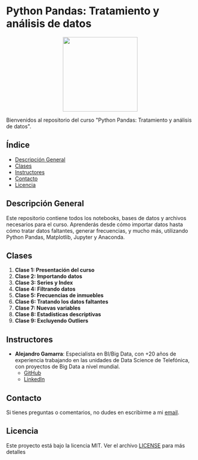 # Python Pandas: Tratamiento y análisis de datos

<p align="center">
  <img src="https://www.aluracursos.com/assets/img/imersoes/alura-latam-logo.1686744883.png" width="200">
</p>

Bienvenidos al repositorio del curso "Python Pandas: Tratamiento y análisis de datos".

## Índice

- [Descripción General](#descripción-general)
- [Clases](#clases)
- [Instructores](#instructores)
- [Contacto](#contacto)
- [Licencia](#licencia)

## Descripción General

Este repositorio contiene todos los notebooks, bases de datos y archivos necesarios para el curso. Aprenderás desde cómo importar datos hasta cómo tratar datos faltantes, generar frecuencias, y mucho más, utilizando Python Pandas, Matplotlib, Jupyter y Anaconda.

## Clases

1. **Clase 1: Presentación del curso**
2. **Clase 2: Importando datos**
3. **Clase 3: Series y Index**
4. **Clase 4: Filtrando datos**
5. **Clase 5: Frecuencias de inmuebles**
6. **Clase 6: Tratando los datos faltantes**
7. **Clase 7: Nuevas variables**
8. **Clase 8: Estadísticas descriptivas**
9. **Clase 9: Excluyendo Outliers**

## Instructores

- **Alejandro Gamarra**: Especialista en BI/Big Data, con +20 años de experiencia trabajando en las unidades de Data Science de Telefónica, con proyectos de Big Data a nivel mundial.
    - [GitHub](https://github.com/ElProfeAlejo)
    - [LinkedIn](https://www.linkedin.com/in/ElProfeAlejo/)

## Contacto

Si tienes preguntas o comentarios, no dudes en escribirme a mi [email](mailto:contact@thayrov.com).

## Licencia

Este proyecto está bajo la licencia MIT. Ver el archivo [LICENSE](LICENSE) para más detalles

